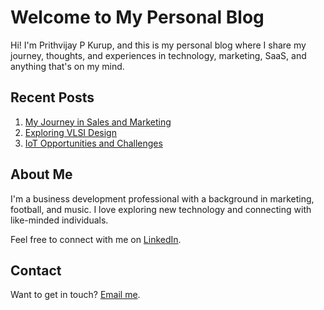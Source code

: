 # Welcome to My Personal Blog

Hi! I'm Prithvijay P Kurup, and this is my personal blog where I share my journey, thoughts, and experiences in technology, marketing, SaaS, and anything that's on my mind.

## Recent Posts

1. [My Journey in Sales and Marketing](posts/sales-marketing-journey.md)
2. [Exploring VLSI Design](posts/vlsi-design.md)
3. [IoT Opportunities and Challenges](posts/iot-challenges.md)

## About Me

I'm a business development professional with a background in marketing, football, and music. I love exploring new technology and connecting with like-minded individuals.

Feel free to connect with me on [LinkedIn](https://www.linkedin.com/in/prithvijaypkurup/).

## Contact

Want to get in touch? [Email me](mailto:your-email@example.com).
